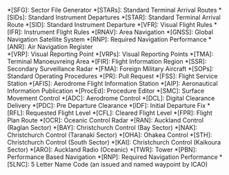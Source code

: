*[SFG]: Sector File Generator 
*[STARs]: Standard Terminal Arrival Routes
*[SIDs]: Standard Instrument Departures
*[STAR]: Standard Terminal Arrival Route
*[SID]: Standard Instrument Departure
*[VFR]: Visual Flight Rules
*[IFR]: Instrument Flight Rules
*[RNAV]: Area Navigation
*[GNSS]: Global Navigation Satellite System
*[RNP]: Required Navigation Performance
*[ANR]: Air Navigation Register   
*[VRP]: Visual Reporting Point
*[VRPs]: Visual Reporting Points
*[TMA]: Terminal Manoeuvreing Area
*[FIR]: Flight Information Region
*[SSR]: Secondary Surveillance Radar
*[FMA]: Foreign Military Aircraft
*[SOPs]: Standard Operating Procedures
*[PR]: Pull Request
*[FSS]: Flight Service Station
*[AFIS]: Aerodrome Flight Information Station
*[AIP]: Aeronautical Information Publication
*[ProcEd]: Procedure Editor
*[SMC]: Surface Movement Control
*[ADC]: Aerodrome Control
*[DCL]: Digital Clearance Delivery
*[PDC]: Pre Departure Clearance 
*[IDF]: Initial Departure Fix
*[RFL]: Requested Flight Level
*[CFL]: Cleared Flight Level
*[FPR]: Flight Plan Route
*[OCR]: Oceanic Control Radar
*[RAN]: Auckland Control (Raglan Sector)
*[BAY]: Christchurch Control (Bay Sector)
*[NAK]: Christchurch Control (Taranaki Sector)
*[OHA]: Ohakea Control
*[STH]: Christchurch Control (South Sector)
*[KAI]: Christchurch Control (Kaikoura Sector)
*[ARO]: Auckland Radio (Oceanic)
*[TWR]: Tower
*[PBN]: Performance Based Navigation
*[RNP]: Required Navigation Performance
*[5LNC]: 5 Letter Name Code (an issued and named waypoint by ICAO)